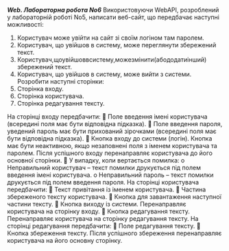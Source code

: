 ***Web. Лабораторна робота No6***
Використовуючи WebAPI, розроблений у лабораторній роботі No5, написати веб-сайт, що передбачає наступні можливості:
1. Користувач може увійти на сайт зі своїм логіном там паролем.
2. Користувач, що увійшов в систему, може переглянути збережений
текст.
3. Користувач,щоувійшоввсистему,можезмінити(абододатиінший)
збережений текст.
4. Користувач, що увійшов в систему, може вийти з системи.
Розробити наступні сторінки:
1. Сторінка входу.
2. Сторінка користувача.
3. Сторінка редагування тексту.

На сторінці входу передбачити:
 Поле введення імені користувача (всередині поля має бути відповідна підказка).
 Поле введення пароля, уведений пароль має бути прихований зірочками (всередині поля має бути відповідна підказка).
 Кнопка входу до системи (логін). Кнопка має бути неактивною, якщо незаповнені поля з іменем користувача та паролем. Після успішного входу перенаправляє користувача до його основної сторінки.
 У випадку, коли вертається помилка:
o Неправильний користувач – текст помилки друкується під
полем введення імені користувача.
o Неправильний пароль – текст помилки друкується під полем
введення пароля.
На сторінці користувача передбачити:
 Текст привітання із іменем користувача.
 Частина збереженого тексту користувача.
 Кнопка для завантаження наступної частини тексту.
 Кнопка виходу із системи. Перенаправляє користувача на сторінку
входу.
 Кнопка редагування тексту. Перенаправляє користувача на сторінку
редагування тексту.
На сторінці редагування передбачити:
 Поле редагування тексту.
 Кнопка збереження тексту. Після успішного збереження
перенаправляє користувача на його основну сторінку.
